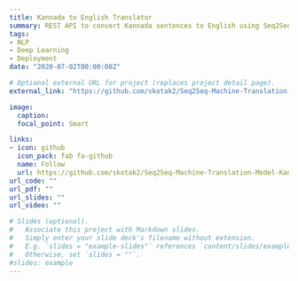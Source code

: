 ```yaml
---
title: Kannada to English Translator
summary: REST API to convert Kannada sentences to English using Seq2Seq Nueral Network model. Implemented attention mechanism. Deployed the transalation model on Google Cloud using cloud functions. The transaltion model is implemented using PyTorch.
tags:
- NLP
- Deep Learning
- Deployment
date: "2020-07-02T00:00:00Z"

# Optional external URL for project (replaces project detail page).
external_link: "https://github.com/skotak2/Seq2Seq-Machine-Translation-Model-Kannada-to-English"

image:
  caption: 
  focal_point: Smart

links:
- icon: github
  icon_pack: fab fa-github
  name: Follow
  url: https://github.com/skotak2/Seq2Seq-Machine-Translation-Model-Kannada-to-English
url_code: ""
url_pdf: ""
url_slides: ""
url_video: ""

# Slides (optional).
#   Associate this project with Markdown slides.
#   Simply enter your slide deck's filename without extension.
#   E.g. `slides = "example-slides"` references `content/slides/example-slides.md`.
#   Otherwise, set `slides = ""`.
#slides: example
---
```


